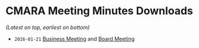 # CMARA Meeting Minutes Downloads
_(Latest on top, earliest on bottom)_

- `2016-01-21` [Business Meeting](https://share.cranstonide.com/w1ide/cmara/meeting-minutes/2016-01-21-business-meeting.pdf) and [Board Meeting](https://share.cranstonide.com/w1ide/cmara/meeting-minutes/2016-01-21-board-meeting.pdf)
